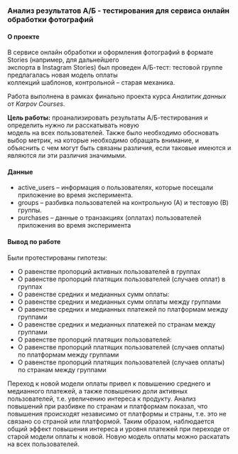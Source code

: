 ### Анализ результатов А/Б - тестирования для сервиса онлайн обработки фотографий

#### О проекте

В сервисе онлайн обработки и оформления фотографий в формате Stories (например, для дальнейшего  
экспорта в Instagram Stories) был проведен А/Б-тест: тестовой группе предлагалась новая модель оплаты  
коллекций шаблонов, контрольной – старая механика.

Работа выполнена в рамках финально проекта курса _Аналитик данных_ от _Karpov Courses_.

**Цель работы:** проанализировать результаты А/Б-тестирования и определить нужно ли расскатывать новую  
модель на всех пользователей. Также было необходимо обосновать выбор метрик, на которые необходимо обращать 
внимание, и объяснить с чем могут быть связаны различия, если таковые имеются и являются ли эти различия значимыми.

#### Данные

- active_users – информация о пользователях, которые посещали приложение во время эксперимента. 
- groups – разбивка пользователей на контрольную (А) и тестовую (В) группы. 
- purchases – данные о транзакциях (оплатах) пользователей приложения во время эксперимента 

#### Вывод по работе

Были протестированы гипотезы:

- О равенстве пропорций активных пользователей в группах
- О равенстве пропорций платящих пользователей (случаев оплат) в группах
- О равенстве средних и медианных сумм оплаты:
- О равенстве средних и медианных сумм оплаты между группами
- О равенстве средних и медианных платежей по платформам между группами
- О равенстве средних и медианных платежей по странам между группами
- О равенстве пропорций платящих пользователей:
- О равенстве пропорций платящих пользователей (случаев оплаты) по платформам между группами
- О равенстве пропорций платящих пользователей (случаев оплаты) по странам между группами

Переход к новой модели оплаты привел к повышению среднего и медианного платежей, а также повышению доли активных пользователей, т.е. увеличению интереса к продукту. Анализ повышений при разбивке по странам и платформам показал, что повышения происходят независимо от платформы и страны, т.е. это не связано со страной или платформой. Таким образом, наблюдается общий эффект повышения интереса и уровня платежей при переходе от старой модели оплаты к новой. Новую модель оплаты можно раскатать на всех пользователей.



